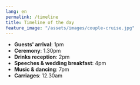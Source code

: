 ```yaml
---
lang: en
permalink: /timeline
title: Timeline of the day
feature_image: "/assets/images/couple-cruise.jpg"
---
```


* **Guests' arrival**: 1pm
* **Ceremony**: 1.30pm
* **Drinks reception**: 2pm
* **Speeches & wedding breakfast**: 4pm
* **Music & dancing**: 7pm
* **Carriages**: 12.30am